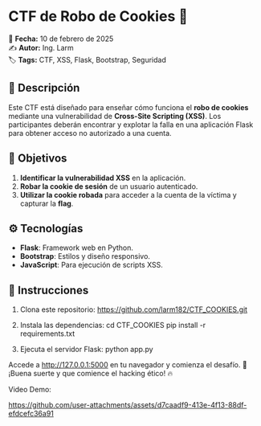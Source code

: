 # CTF de Robo de Cookies 🍪  

📅 **Fecha:** 10 de febrero de 2025  
✍️ **Autor:** Ing. Larm  
🏷️ **Tags:** CTF, XSS, Flask, Bootstrap, Seguridad  

## 📖 Descripción  

Este CTF está diseñado para enseñar cómo funciona el **robo de cookies** mediante una vulnerabilidad de **Cross-Site Scripting (XSS)**. Los participantes deberán encontrar y explotar la falla en una aplicación Flask para obtener acceso no autorizado a una cuenta.  

## 🎯 Objetivos  

1. **Identificar la vulnerabilidad XSS** en la aplicación.  
2. **Robar la cookie de sesión** de un usuario autenticado.  
3. **Utilizar la cookie robada** para acceder a la cuenta de la víctima y capturar la **flag**.  

## ⚙️ Tecnologías  

- **Flask**: Framework web en Python.  
- **Bootstrap**: Estilos y diseño responsivo.  
- **JavaScript**: Para ejecución de scripts XSS.  

## 🚀 Instrucciones  

1. Clona este repositorio:
https://github.com/larm182/CTF_COOKIES.git

2. Instala las dependencias:
cd CTF_COOKIES
pip install -r requirements.txt

3. Ejecuta el servidor Flask:
python app.py

Accede a http://127.0.0.1:5000 en tu navegador y comienza el desafío.
📢 ¡Buena suerte y que comience el hacking ético! 🔥

Video Demo:

https://github.com/user-attachments/assets/d7caadf9-413e-4f13-88df-efdcefc36a91

